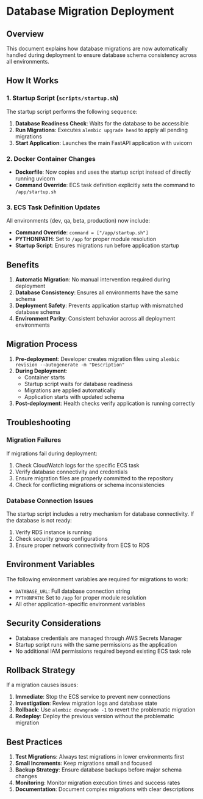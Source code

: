 # Database Migration Deployment

## Overview

This document explains how database migrations are now automatically handled during deployment to ensure database schema consistency across all environments.

## How It Works

### 1. Startup Script (`scripts/startup.sh`)

The startup script performs the following sequence:

1. **Database Readiness Check**: Waits for the database to be accessible
2. **Run Migrations**: Executes `alembic upgrade head` to apply all pending migrations
3. **Start Application**: Launches the main FastAPI application with uvicorn

### 2. Docker Container Changes

- **Dockerfile**: Now copies and uses the startup script instead of directly running uvicorn
- **Command Override**: ECS task definition explicitly sets the command to `/app/startup.sh`

### 3. ECS Task Definition Updates

All environments (dev, qa, beta, production) now include:

- **Command Override**: `command = ["/app/startup.sh"]`
- **PYTHONPATH**: Set to `/app` for proper module resolution
- **Startup Script**: Ensures migrations run before application startup

## Benefits

1. **Automatic Migration**: No manual intervention required during deployment
2. **Database Consistency**: Ensures all environments have the same schema
3. **Deployment Safety**: Prevents application startup with mismatched database schema
4. **Environment Parity**: Consistent behavior across all deployment environments

## Migration Process

1. **Pre-deployment**: Developer creates migration files using `alembic revision --autogenerate -m "Description"`
2. **During Deployment**:
   - Container starts
   - Startup script waits for database readiness
   - Migrations are applied automatically
   - Application starts with updated schema
3. **Post-deployment**: Health checks verify application is running correctly

## Troubleshooting

### Migration Failures

If migrations fail during deployment:

1. Check CloudWatch logs for the specific ECS task
2. Verify database connectivity and credentials
3. Ensure migration files are properly committed to the repository
4. Check for conflicting migrations or schema inconsistencies

### Database Connection Issues

The startup script includes a retry mechanism for database connectivity. If the database is not ready:

1. Verify RDS instance is running
2. Check security group configurations
3. Ensure proper network connectivity from ECS to RDS

## Environment Variables

The following environment variables are required for migrations to work:

- `DATABASE_URL`: Full database connection string
- `PYTHONPATH`: Set to `/app` for proper module resolution
- All other application-specific environment variables

## Security Considerations

- Database credentials are managed through AWS Secrets Manager
- Startup script runs with the same permissions as the application
- No additional IAM permissions required beyond existing ECS task role

## Rollback Strategy

If a migration causes issues:

1. **Immediate**: Stop the ECS service to prevent new connections
2. **Investigation**: Review migration logs and database state
3. **Rollback**: Use `alembic downgrade -1` to revert the problematic migration
4. **Redeploy**: Deploy the previous version without the problematic migration

## Best Practices

1. **Test Migrations**: Always test migrations in lower environments first
2. **Small Increments**: Keep migrations small and focused
3. **Backup Strategy**: Ensure database backups before major schema changes
4. **Monitoring**: Monitor migration execution times and success rates
5. **Documentation**: Document complex migrations with clear descriptions
